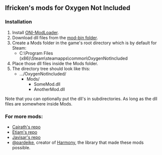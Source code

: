
## lfricken's mods for Oxygen Not Included

### Installation
1. Install [ONI-ModLoader](https://github.com/javisar/ONI-Modloader#installation).
2. Download dll files from the [mod-bin folder](/mod-bin).
3. Create a Mods folder in the game's root directory which is by default for Steam: 
    * C:\Program Files (x86)\Steam\steamapps\common\OxygenNotIncluded
4. Place those dll files inside the Mods folder.
5. The directory tree should look like this:
    * .../OxygenNotIncluded/
        * Mods/
            * SomeMod.dll
            * AnotherMod.dll

Note that you can optionally put the dll's in subdirectories. As long as the dll files are somewhere inside Mods.

### For more mods:
* [Cairath's repo](https://github.com/Cairath/ONI-Mods)
* [Etiam's repo](https://github.com/EtiamNullam/Etiam-ONI-Modpack)
* [Javisar's repo](https://github.com/javisar/ONI-Modloader-Mods)
* [@pardeike](https://github.com/pardeike), creator of [Harmony](https://github.com/pardeike/Harmony), the library that made these mods possible.

